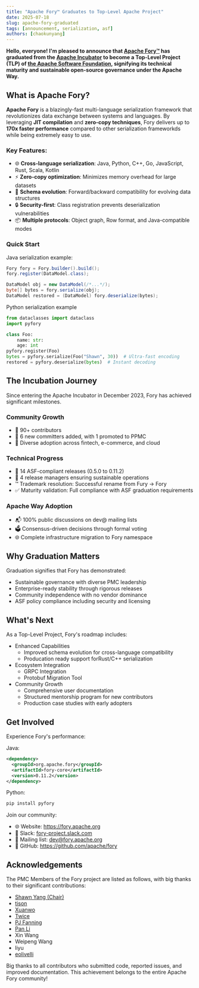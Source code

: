 ```yaml
---
title: "Apache Fory™ Graduates to Top-Level Apache Project"
date: 2025-07-18
slug: apache-fory-graduated
tags: [announcement, serialization, asf]
authors: [chaokunyang]
---
```


**Hello, everyone! I'm pleased to announce that [Apache Fory™](https://fory.apache.org/) has graduated from the [Apache Incubator](https://incubator.apache.org/) to become a Top-Level Project (TLP) of [the Apache Software Foundation](https://apache.org/), signifying its technical maturity and sustainable open-source governance under the Apache Way.**

## What is Apache Fory?

**Apache Fory** is a blazingly-fast multi-language serialization framework that revolutionizes data exchange between systems and languages. By leveraging **JIT compilation** and **zero-copy techniques**, Fory delivers up to **170x faster performance** compared to other serialization frameworkds while being extremely easy to use.

### Key Features:

- 🌐 **Cross-language serialization**: Java, Python, C++, Go, JavaScript, Rust, Scala, Kotlin
- ⚡️ **Zero-copy optimization**: Minimizes memory overhead for large datasets
- 🔄 **Schema evolution**: Forward/backward compatibility for evolving data structures
- 🔒 **Security-first**: Class registration prevents deserialization vulnerabilities
- 📦 **Multiple protocols**: Object graph, Row format, and Java-compatible modes

### Quick Start

Java serialization example:

```java
Fory fory = Fory.builder().build();
fory.register(DataModel.class);

DataModel obj = new DataModel(/*...*/);
byte[] bytes = fory.serialize(obj);
DataModel restored = (DataModel) fory.deserialize(bytes);
```

Python serialization example

```python
from dataclasses import dataclass
import pyfory

class Foo:
    name: str:
    age: int
pyfory.register(Foo)
bytes = pyfory.serialize(Foo("Shawn", 30))  # Ultra-fast encoding
restored = pyfory.deserialize(bytes)  # Instant decoding
```

## The Incubation Journey

Since entering the Apache Incubator in December 2023, Fory has achieved significant milestones.

### Community Growth

- 👥 90+ contributors
- 🔧 6 new committers added, with 1 promoted to PPMC
- 🤝 Diverse adoption across fintech, e-commerce, and cloud

### Technical Progress

- 🚀 14 ASF-compliant releases (0.5.0 to 0.11.2)
- 🔄 4 release managers ensuring sustainable operations
- ™ Trademark resolution: Successful rename from Fury → Fory
- ✅ Maturity validation: Full compliance with ASF graduation requirements

### Apache Way Adoption

- 📬 100% public discussions on dev@ mailing lists
- 🗳️ Consensus-driven decisions through formal voting
- 🌐 Complete infrastructure migration to Fory namespace

## Why Graduation Matters

Graduation signifies that Fory has demonstrated:

- Sustainable governance with diverse PMC leadership
- Enterprise-ready stability through rigorous releases
- Community independence with no vendor dominance
- ASF policy compliance including security and licensing

## What's Next

As a Top-Level Project, Fory's roadmap includes:

- Enhanced Capabilities
  - Improved schema evolution for cross-language compatibility
  - Producation ready support forRust/C++ serialization
- Ecosystem Integration
  - GRPC Integration
  - Protobuf Migration Tool
- Community Growth
  - Comprehensive user documentation
  - Structured mentorship program for new contributors
  - Production case studies with early adopters

## Get Involved

Experience Fory's performance:

Java:

```xml
<dependency>
  <groupId>org.apache.fory</groupId>
  <artifactId>fory-core</artifactId>
  <version>0.11.2</version>
</dependency>
```

Python:

```bash
pip install pyfory
```

Join our community:

- 🌐 Website: https://fory.apache.org
- 💬 Slack: [fory-project.slack.com](https://join.slack.com/t/fory-project/shared_invite/zt-36g0qouzm-kcQSvV_dtfbtBKHRwT5gsw)
- 📧 Mailing list: dev@fory.apache.org
- 🐙 GitHub: https://github.com/apache/fory

## Acknowledgements

The PMC Members of the Fory project are listed as follows, with big thanks to their significant contributions:

- [Shawn Yang (Chair)](https://github.com/chaokunyang)
- [tison](https://github.com/tisonkun)
- [Xuanwo](https://github.com/xuanwo)
- [Twice](https://github.com/pragmatwice)
- [PJ Fanning](https://github.com/pjfanning)
- [Pan Li](https://github.com/pandalee99)
- Xin Wang
- Weipeng Wang
- liyu
- [eolivelli](https://github.com/eolivelli)

Big thanks to all contributors who submitted code, reported issues, and improved documentation. This achievement belongs to the entire Apache Fory community!
